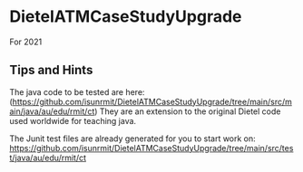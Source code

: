 # DietelATMCaseStudyUpgrade
 For 2021

## Tips and Hints

The java code to be tested are here:  (https://github.com/isunrmit/DietelATMCaseStudyUpgrade/tree/main/src/main/java/au/edu/rmit/ct)
They are an extension to the original Dietel code used worldwide for teaching java.

The Junit test files are already generated for you to start work on: https://github.com/isunrmit/DietelATMCaseStudyUpgrade/tree/main/src/test/java/au/edu/rmit/ct

